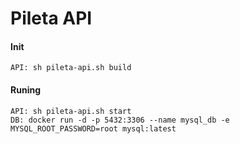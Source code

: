 # Pileta API

#### Init
```
API: sh pileta-api.sh build
```

#### Runing
```
API: sh pileta-api.sh start
DB: docker run -d -p 5432:3306 --name mysql_db -e MYSQL_ROOT_PASSWORD=root mysql:latest
```